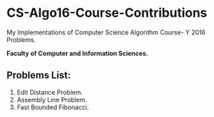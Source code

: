 # CS-Algo16-Course-Contributions
My Implementations of Computer Science Algorithm Course- Y 2016 Problems.

**Faculty of Computer and Information Sciences.**

## Problems List:
1. Edit Distance Problem.
2. Assembly Line Problem.
3. Fast Bounded Fibonacci.
